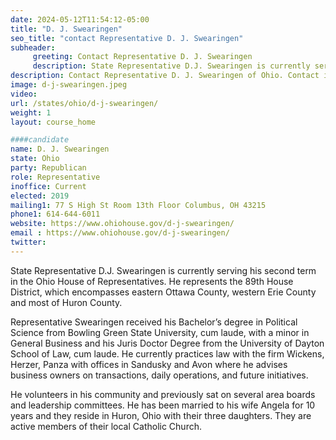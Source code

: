 ```yaml
---
date: 2024-05-12T11:54:12-05:00
title: "D. J. Swearingen"
seo_title: "contact Representative D. J. Swearingen"
subheader:
     greeting: Contact Representative D. J. Swearingen
     description: State Representative D.J. Swearingen is currently serving his second term in the Ohio House of Representatives. He represents the 89th House District, which encompasses eastern Ottawa County, western Erie County and most of Huron County.
description: Contact Representative D. J. Swearingen of Ohio. Contact information for D. J. Swearingen includes email address, phone number, and mailing address.
image: d-j-swearingen.jpeg
video:
url: /states/ohio/d-j-swearingen/
weight: 1
layout: course_home

####candidate
name: D. J. Swearingen
state: Ohio
party: Republican
role: Representative
inoffice: Current
elected: 2019
mailing1: 77 S High St Room 13th Floor Columbus, OH 43215
phone1: 614-644-6011
website: https://www.ohiohouse.gov/d-j-swearingen/
email : https://www.ohiohouse.gov/d-j-swearingen/
twitter:
---
```

State Representative D.J. Swearingen is currently serving his second term in the Ohio House of Representatives. He represents the 89th House District, which encompasses eastern Ottawa County, western Erie County and most of Huron County.

Representative Swearingen received his Bachelor’s degree in Political Science from Bowling Green State University, cum laude, with a minor in General Business and his Juris Doctor Degree from the University of Dayton School of Law, cum laude. He currently practices law with the firm Wickens, Herzer, Panza with offices in Sandusky and Avon where he advises business owners on transactions, daily operations, and future initiatives.

He volunteers in his community and previously sat on several area boards and leadership committees. He has been married to his wife Angela for 10 years and they reside in Huron, Ohio with their three daughters. They are active members of their local Catholic Church.
